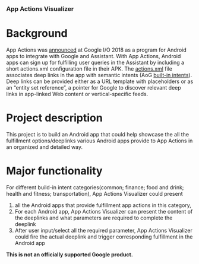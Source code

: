 ### App Actions Visualizer

# Background
App Actions was [announced](https://developers.google.com/assistant/app/) at Google I/O 2018 as a program for Android apps to integrate with Google and Assistant. With App Actions, Android apps can sign up for fulfilling user queries in the Assistant by including a short actions.xml configuration file in their APK. The [actions.xml](https://developers.google.com/assistant/app/action-schema) file associates deep links in the app with semantic intents (AoG [built-in intents](https://developers.google.com/assistant/app/reference/built-in-intents)). Deep links can be provided either as a URL template with placeholders or as an “entity set reference”, a pointer for Google to discover relevant deep links in app-linked Web content or vertical-specific feeds.

# Project description
This project is to build an Android app that could help showcase the all the fulfillment options/deeplinks various Android apps provide to App Actions in an organized and detailed way.

# Major functionality
For different build-in intent categories(common; finance; food and drink; health and fitness; transportation), App Actions Visualizer could present 
1. all the Android apps that provide fulfillment app actions in this category,
2. For each Android app, App Actions Visualizer can present the content of the deeplinks and what parameters are required to complete the deeplink
3. After user input/select all the required parameter, App Actions Visualizer could fire the actual deeplink and trigger corresponding fulfillment in the Android app


**This is not an officially supported Google product.**


















































